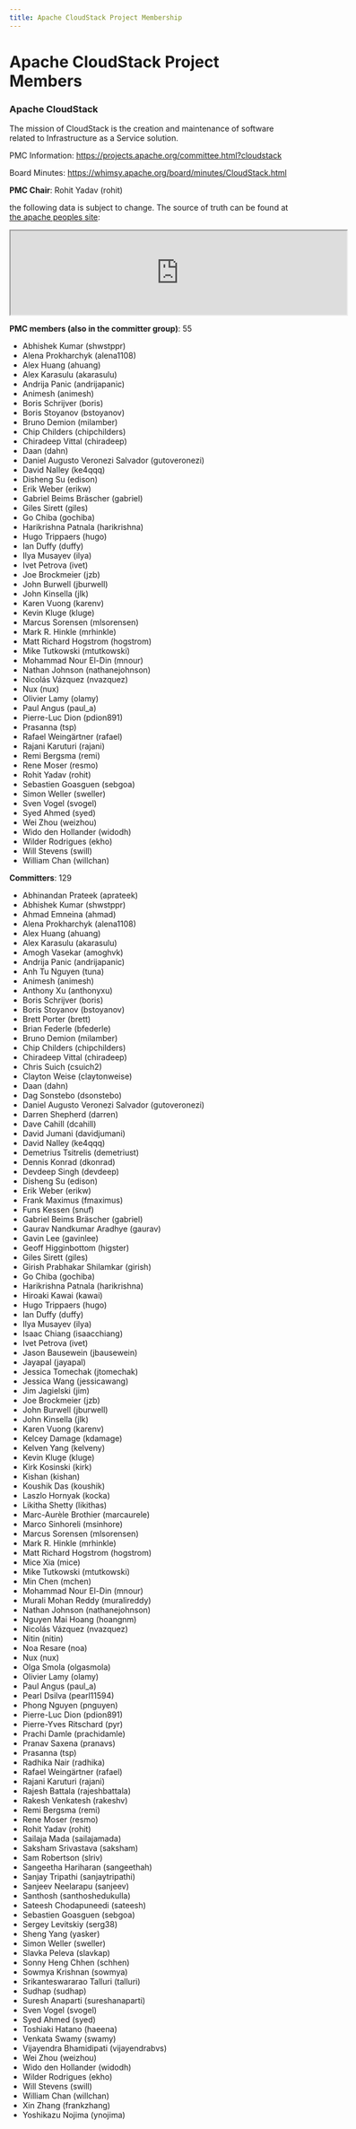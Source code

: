 ```yaml
---
title: Apache CloudStack Project Membership
---
```


# Apache CloudStack Project Members

<h3>Apache CloudStack</h3>

The mission of CloudStack is the creation and maintenance of software related to
Infrastructure as a Service solution.

PMC Information: https://projects.apache.org/committee.html?cloudstack

Board Minutes: https://whimsy.apache.org/board/minutes/CloudStack.html

**PMC Chair**: Rohit Yadav  (rohit)

the following data is subject to change. The source of truth can be found at <a href="http://people.apache.org/committers-by-project.html#cloudstack-pmc">the apache peoples site</a>:

<iframe width="600px" src="http://people.apache.org/committers-by-project.html#cloudstack">
</iframe>

**PMC members (also in the committer group)**: 55

- Abhishek Kumar    (shwstppr)
- Alena Prokharchyk	(alena1108)
- Alex Huang	(ahuang)
- Alex Karasulu	(akarasulu)
- Andrija Panic	(andrijapanic)
- Animesh	(animesh)
- Boris Schrijver	(boris)
- Boris Stoyanov	(bstoyanov)
- Bruno Demion	(milamber)
- Chip Childers	(chipchilders)
- Chiradeep Vittal	(chiradeep)
- Daan	(dahn)
- Daniel Augusto Veronezi Salvador      (gutoveronezi)
- David Nalley	(ke4qqq)
- Disheng Su	(edison)
- Erik Weber	(erikw)
- Gabriel Beims Bräscher	(gabriel)
- Giles Sirett	(giles)
- Go Chiba	(gochiba)
- Harikrishna Patnala   (harikrishna)
- Hugo Trippaers	(hugo)
- Ian Duffy	(duffy)
- Ilya Musayev	(ilya)
- Ivet Petrova	(ivet)
- Joe Brockmeier	(jzb)
- John Burwell	(jburwell)
- John Kinsella	(jlk)
- Karen Vuong	(karenv)
- Kevin Kluge	(kluge)
- Marcus Sorensen	(mlsorensen)
- Mark R. Hinkle	(mrhinkle)
- Matt Richard Hogstrom	(hogstrom)
- Mike Tutkowski	(mtutkowski)
- Mohammad Nour El-Din	(mnour)
- Nathan Johnson	(nathanejohnson)
- Nicolás Vázquez	(nvazquez)
- Nux	(nux)
- Olivier Lamy	(olamy)
- Paul Angus	(paul_a)
- Pierre-Luc Dion	(pdion891)
- Prasanna	(tsp)
- Rafael Weingärtner	(rafael)
- Rajani Karuturi	(rajani)
- Remi Bergsma	(remi)
- Rene Moser	(resmo)
- Rohit Yadav	(rohit)
- Sebastien Goasguen	(sebgoa)
- Simon Weller	(sweller)
- Sven Vogel	(svogel)
- Syed Ahmed	(syed)
- Wei Zhou	(weizhou)
- Wido den Hollander	(widodh)
- Wilder Rodrigues	(ekho)
- Will Stevens	(swill)
- William Chan	(willchan)

**Committers**: 129

- Abhinandan Prateek	(aprateek)
- Abhishek Kumar	(shwstppr)
- Ahmad Emneina	(ahmad)
- Alena Prokharchyk	(alena1108)
- Alex Huang	(ahuang)
- Alex Karasulu	(akarasulu)
- Amogh Vasekar	(amoghvk)
- Andrija Panic	(andrijapanic)
- Anh Tu Nguyen	(tuna)
- Animesh	(animesh)
- Anthony Xu	(anthonyxu)
- Boris Schrijver	(boris)
- Boris Stoyanov	(bstoyanov)
- Brett Porter	(brett)
- Brian Federle	(bfederle)
- Bruno Demion	(milamber)
- Chip Childers	(chipchilders)
- Chiradeep Vittal	(chiradeep)
- Chris Suich	(csuich2)
- Clayton Weise	(claytonweise)
- Daan	(dahn)
- Dag Sonstebo	(dsonstebo)
- Daniel Augusto Veronezi Salvador	(gutoveronezi)
- Darren Shepherd	(darren)
- Dave Cahill	(dcahill)
- David Jumani	(davidjumani)
- David Nalley	(ke4qqq)
- Demetrius Tsitrelis	(demetriust)
- Dennis Konrad	(dkonrad)
- Devdeep Singh	(devdeep)
- Disheng Su	(edison)
- Erik Weber	(erikw)
- Frank Maximus	(fmaximus)
- Funs Kessen	(snuf)
- Gabriel Beims Bräscher	(gabriel)
- Gaurav Nandkumar Aradhye	(gaurav)
- Gavin Lee	(gavinlee)
- Geoff Higginbottom	(higster)
- Giles Sirett	(giles)
- Girish Prabhakar Shilamkar	(girish)
- Go Chiba	(gochiba)
- Harikrishna Patnala	(harikrishna)
- Hiroaki Kawai	(kawai)
- Hugo Trippaers	(hugo)
- Ian Duffy	(duffy)
- Ilya Musayev	(ilya)
- Isaac Chiang	(isaacchiang)
- Ivet Petrova	(ivet)
- Jason Bausewein	(jbausewein)
- Jayapal	(jayapal)
- Jessica Tomechak	(jtomechak)
- Jessica Wang	(jessicawang)
- Jim Jagielski	(jim)
- Joe Brockmeier	(jzb)
- John Burwell	(jburwell)
- John Kinsella	(jlk)
- Karen Vuong	(karenv)
- Kelcey Damage	(kdamage)
- Kelven Yang	(kelveny)
- Kevin Kluge	(kluge)
- Kirk Kosinski	(kirk)
- Kishan	(kishan)
- Koushik Das	(koushik)
- Laszlo Hornyak	(kocka)
- Likitha Shetty	(likithas)
- Marc-Aurèle Brothier	(marcaurele)
- Marco Sinhoreli	(msinhore)
- Marcus Sorensen	(mlsorensen)
- Mark R. Hinkle	(mrhinkle)
- Matt Richard Hogstrom	(hogstrom)
- Mice Xia	(mice)
- Mike Tutkowski	(mtutkowski)
- Min Chen	(mchen)
- Mohammad Nour El-Din	(mnour)
- Murali Mohan Reddy	(muralireddy)
- Nathan Johnson	(nathanejohnson)
- Nguyen Mai Hoang	(hoangnm)
- Nicolás Vázquez	(nvazquez)
- Nitin	(nitin)
- Noa Resare	(noa)
- Nux	(nux)
- Olga Smola	(olgasmola)
- Olivier Lamy	(olamy)
- Paul Angus	(paul_a)
- Pearl Dsilva	(pearl11594)
- Phong Nguyen	(pnguyen)
- Pierre-Luc Dion	(pdion891)
- Pierre-Yves Ritschard	(pyr)
- Prachi Damle	(prachidamle)
- Pranav Saxena	(pranavs)
- Prasanna	(tsp)
- Radhika Nair	(radhika)
- Rafael Weingärtner	(rafael)
- Rajani Karuturi	(rajani)
- Rajesh Battala	(rajeshbattala)
- Rakesh Venkatesh	(rakeshv)
- Remi Bergsma	(remi)
- Rene Moser	(resmo)
- Rohit Yadav	(rohit)
- Sailaja Mada	(sailajamada)
- Saksham Srivastava	(saksham)
- Sam Robertson	(slriv)
- Sangeetha Hariharan	(sangeethah)
- Sanjay Tripathi	(sanjaytripathi)
- Sanjeev Neelarapu	(sanjeev)
- Santhosh	(santhoshedukulla)
- Sateesh Chodapuneedi	(sateesh)
- Sebastien Goasguen	(sebgoa)
- Sergey Levitskiy	(serg38)
- Sheng Yang	(yasker)
- Simon Weller	(sweller)
- Slavka Peleva	(slavkap)
- Sonny Heng Chhen	(schhen)
- Sowmya Krishnan	(sowmya)
- Srikanteswararao Talluri	(talluri)
- Sudhap	(sudhap)
- Suresh Anaparti	(sureshanaparti)
- Sven Vogel	(svogel)
- Syed Ahmed	(syed)
- Toshiaki Hatano	(haeena)
- Venkata Swamy	(swamy)
- Vijayendra Bhamidipati	(vijayendrabvs)
- Wei Zhou	(weizhou)
- Wido den Hollander	(widodh)
- Wilder Rodrigues	(ekho)
- Will Stevens	(swill)
- William Chan	(willchan)
- Xin Zhang	(frankzhang)
- Yoshikazu Nojima	(ynojima)
